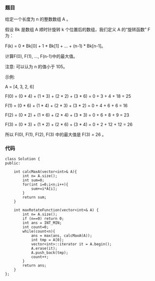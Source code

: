 ### 题目

给定一个长度为 n 的整数数组 A 。

假设 Bk 是数组 A 顺时针旋转 k 个位置后的数组，我们定义 A 的“旋转函数” F 为：

F(k) = 0 * Bk[0] + 1 * Bk[1] + ... + (n-1) * Bk[n-1]。

计算F(0), F(1), ..., F(n-1)中的最大值。

注意:
可以认为 n 的值小于 105。


示例:


A = [4, 3, 2, 6]

F(0) = (0 * 4) + (1 * 3) + (2 * 2) + (3 * 6) = 0 + 3 + 4 + 18 = 25

F(1) = (0 * 6) + (1 * 4) + (2 * 3) + (3 * 2) = 0 + 4 + 6 + 6 = 16

F(2) = (0 * 2) + (1 * 6) + (2 * 4) + (3 * 3) = 0 + 6 + 8 + 9 = 23

F(3) = (0 * 3) + (1 * 2) + (2 * 6) + (3 * 4) = 0 + 2 + 12 + 12 = 26



所以 F(0), F(1), F(2), F(3) 中的最大值是 F(3) = 26 。


### 代码

```
class Solution {
public:
    
    int calcMaxA(vector<int>& A){
        int n= A.size();
        int sum=0;
        for(int i=0;i<n;i++){
            sum+=i*A[i];
        }
        return sum;
    }
    
    int maxRotateFunction(vector<int>& A) {
        int n= A.size();
        if (n==0) return 0;
        int ans = INT_MIN;
        int count=0;
        while(count<n){
            ans = max(ans, calcMaxA(A));
            int tmp = A[0];
            vector<int>::iterator it = A.begin();
            A.erase(it);
            A.push_back(tmp);
            count++;
        }
        return ans;
    }
};
```